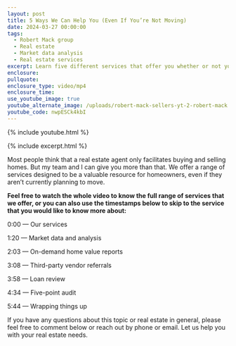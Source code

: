 ```yaml
---
layout: post
title: 5 Ways We Can Help You (Even If You’re Not Moving)
date: 2024-03-27 00:00:00
tags:
  - Robert Mack group
  - Real estate
  - Market data analysis
  - Real estate services
excerpt: Learn five different services that offer you whether or not you’re moving.
enclosure:
pullquote:
enclosure_type: video/mp4
enclosure_time:
use_youtube_image: true
youtube_alternate_image: /uploads/robert-mack-sellers-yt-2-robert-mack.jpg
youtube_code: nwpESCk4kbI
---
```

{% include youtube.html %}

{% include excerpt.html %}

Most people think that a real estate agent only facilitates buying and selling homes. But my team and I can give you more than that. We offer a range of services designed to be a valuable resource for homeowners, even if they aren’t currently planning to move.

**Feel free to watch the whole video to know the full range of services that we offer, or you can also use the timestamps below to skip to the service that you would like to know more about:**

0:00 — Our services

1:20 — Market data and analysis

2:03 — On-demand home value reports

3:08 — Third-party vendor referrals

3:58 — Loan review

4:34 — Five-point audit

5:44 — Wrapping things up

If you have any questions about this topic or real estate in general, please feel free to comment below or reach out by phone or email. Let us help you with your real estate needs.<br>